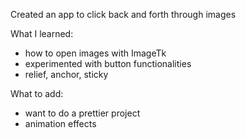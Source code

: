 Created an app to click back and forth through images

What I learned:
- how to open images with ImageTk
- experimented with button functionalities
- relief, anchor, sticky

What to add:
- want to do a prettier project
- animation effects

